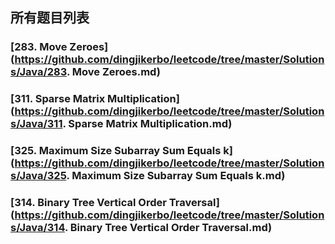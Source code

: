 所有题目列表
------

### [**283. Move Zeroes**](https://github.com/dingjikerbo/leetcode/tree/master/Solutions/Java/283. Move Zeroes.md)
### [**311. Sparse Matrix Multiplication**](https://github.com/dingjikerbo/leetcode/tree/master/Solutions/Java/311. Sparse Matrix Multiplication.md)
### [**325. Maximum Size Subarray Sum Equals k**](https://github.com/dingjikerbo/leetcode/tree/master/Solutions/Java/325. Maximum Size Subarray Sum Equals k.md)
### [**314. Binary Tree Vertical Order Traversal**](https://github.com/dingjikerbo/leetcode/tree/master/Solutions/Java/314. Binary Tree Vertical Order Traversal.md)
